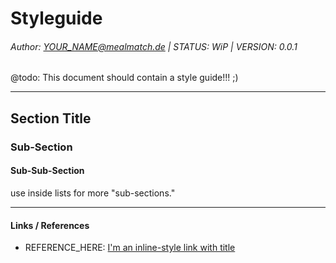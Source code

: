 # Styleguide
###### Author: YOUR_NAME@mealmatch.de | STATUS: WiP | VERSION: 0.0.1


@todo: This document should contain a style guide!!! ;) 

----

## Section Title
### Sub-Section
#### Sub-Sub-Section

use inside lists for more "sub-sections."

----
#### Links / References

* REFERENCE_HERE: [I'm an inline-style link with title](https://www.google.com "Google's Homepage")
